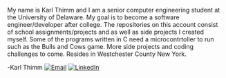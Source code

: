 My name is Karl Thimm and I am a senior computer engineering student at the University of Delaware.
My goal is to become a software engineer/developer after college.
The repositories on this account consist of school assignments/projects and as well as side projects I created myself.
Some of the programs written in C need a microcontrtoller to run such as the Bulls and Cows game. 
More side projects and coding challenges to come.
Resides in Westchester County New York.

-Karl Thimm
[![Email](https://img.shields.io/badge/Email-KarlThimm3%40icloud.com-red?style=for-the-badge&logo=email)](mailto:KarlThimm3@icloud.com)
[![LinkedIn](https://img.shields.io/badge/LinkedIn-Karl%20Thimm-blue?style=for-the-badge&logo=linkedin)](https://www.linkedin.com/in/karl-thimm-aab780252/)

